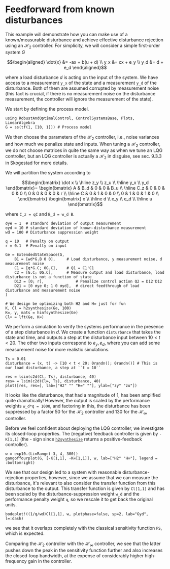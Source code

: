 # Feedforward from known disturbances

This example will demonstrate how you can make use of a known/measurable disturbance and achieve effective disturbance rejection using an $\mathcal{H}_2$ controller. For simplicity, we will consider a simple first-order system $G$

```math
\begin{aligned}
\dot{x} &= -ax + b(u + d) \\
y_x &= cx + e_y \\
y_d &= d + e_d
\end{aligned}
```
where a load disturbance $d$ is acting on the input of the system. We have access to a measurement ``y_x`` of the state and a measurement ``y_d`` of the disturbance. Both of them are assumed corrupted by measurement noise (this fact is crucial, if there is no measurement noise on the disturbance measurement, the controller will ignore the measurement of the state).

We start by defining the process model.

```@example LQG_MEASURABLE_DIST
using RobustAndOptimalControl, ControlSystemsBase, Plots, LinearAlgebra
G = ss(tf(1, [10, 1])) # Process model
```

We then choose the parameters of the $\mathcal{H}_2$ controller, i.e., noise variances and how much we penalize state and inputs. When tuning a $\mathcal{H}_2$ controller, we do not choose matrices in quite the same way as when we tune an LQG controller, but an LQG controller is actually a $\mathcal{H}_2$ in disguise, see sec. 9.3.3 in Skogestad for more details. 

We will partition the system according to
```math
\begin{bmatrix}
\dot x \\ \hline z_y \\ z_u \\ \hline y_x \\ y_d
\end{bmatrix}=
\begin{bmatrix}
A   & B_d & 0 & 0 & B_u \\ \hline
C_z & 0   & 0 & 0 & 0   \\
0   & 0   & 0 & 0 & r   \\ \hline
C   & 0   & 1 & 0 & 0   \\
0   & 1   & 0 & 1 & 0   \\
\end{bmatrix}
\begin{bmatrix}
x \\ \hline d \\ e_y \\ e_d \\ \hline u
\end{bmatrix}
```


where ``C_z = qC`` and ``B_d = w_d B``.

```@example LQG_MEASURABLE_DIST
σye = 1  # standard deviation of output measurement
σyd = 10 # standard deviation of known-disturbance measurement
wd = 100 # Disturbance suppression weight

q = 10   # Penalty on output
r = 0.1  # Penalty on input

Ge = ExtendedStateSpace(G,
    B1 = [wd*G.B 0 0],     # Load disturbance, y measurement noise, d measurement noise
    C1 = [q*G.C; 0G.C],    # Q1 = C1'C1
    C2 = [G.C; 0G.C],      # Measure output and load disturbance, load disturbance is not a function of state
    D12 = [0; r],              # Penalize control action Q2 = D12'D12
    D21 = [0 σye 0; 1 0 σyd],  # direct feedthrough of load disturbance and measurement noise
)

# We design be optimizing both H2 and H∞ just for fun
K, Cl = h2synthesize(Ge, 100)
K∞, γ, mats = hinfsynthesize(Ge)
Cl∞ = lft(Ge, K∞)
```

We perform a simulation to verify the systems performance in the presence of a step disturbance in $d$. We create a function `disturbance` that takes the state and time, and outputs a step at the disturbance input between $10 < t < 20$. The other two inputs correspond to $e_y, e_d$, where you can add some measurement noise for more realistic simulations.
```@example LQG_MEASURABLE_DIST
Ts = 0.01
disturbance = (x, t) -> [10 < t < 20; 0randn(); 0randn()] # This is our load disturbance, a step at ``t = 10``

res = lsim(c2d(Cl, Ts), disturbance, 40)
res∞ = lsim(c2d(Cl∞, Ts), disturbance, 40)
plot([res, res∞], lab=["H2" "" "H∞" ""], ylab=["zy" "zu"])
```
It looks like the disturbance, that had a magnitude of 1, has been amplified quite dramatically! However, the output is scaled by the performance weights ``w_d*q = 1000``, and factoring in this, the disturbance has been suppressed by a factor 50 for the $\mathcal{H}_2$ controller and 130 for the $\mathcal{H}_∞$ controller.

Before we feel confident about deploying the LQG controller, we investigate its closed-loop properties. The (negative) feedback controller is given by `-K[1,1]` (the - sign since [`h2synthesize`](@ref) returns a positive-feedback controller).

```@example LQG_MEASURABLE_DIST
w = exp10.(LinRange(-3, 4, 300))
gangoffourplot(G, [-K[1,1], -K∞[1,1]], w, lab=["H2" "H∞"], legend = :bottomright)
```

We see that our design led to a system with reasonable disturbance-rejection properties, however, since we assume that we can measure the disturbance, it's relevant to also consider the transfer function from this disturbance to the output. This transfer function is given by `Cl[1,1]` and has been scaled by the disturbance-suppression weight ``w_d`` and the performance penalty weight ``q``, so we rescale it to get back the original units.
```@example LQG_MEASURABLE_DIST
bodeplot!((1/q/wd)Cl[1,1], w, plotphase=false, sp=2, lab="Gyd", l=:dash)
```
we see that it overlaps completely with the classical sensitivity function `PS`, which is expected.

 Comparing the $\mathcal{H}_2$ controller with the $\mathcal{H}_∞$ controller, we see that the latter pushes down the peak in the sensitivity function further and also increases the closed-loop bandwidth, at the expense of considerably higher high-frequency gain in the controller.